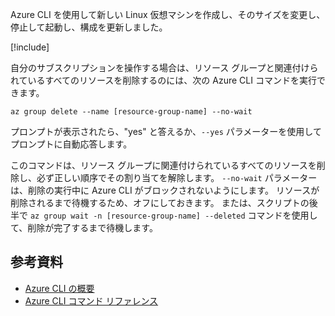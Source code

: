Azure CLI を使用して新しい Linux 仮想マシンを作成し、そのサイズを変更し、停止して起動し、構成を更新しました。

<!-- Cleanup sandbox -->
[!include[](../../../includes/azure-sandbox-cleanup.md)]

自分のサブスクリプションを操作する場合は、リソース グループと関連付けられているすべてのリソースを削除するのには、次の Azure CLI コマンドを実行できます。

```azurecli
az group delete --name [resource-group-name] --no-wait
```

プロンプトが表示されたら、"yes" と答えるか、`--yes` パラメーターを使用してプロンプトに自動応答します。

このコマンドは、リソース グループに関連付けられているすべてのリソースを削除し、必ず正しい順序でその割り当てを解除します。 `--no-wait` パラメーターは、削除の実行中に Azure CLI がブロックされないようにします。 リソースが削除されるまで待機するため、オフにしておきます。 または、スクリプトの後半で `az group wait -n [resource-group-name] --deleted` コマンドを使用して、削除が完了するまで待機します。


## <a name="further-reading"></a>参考資料

- [Azure CLI の概要](https://docs.microsoft.com/cli/azure/?view=azure-cli-latest)
- [Azure CLI コマンド リファレンス](https://docs.microsoft.com/cli/azure/reference-index?view=azure-cli-latest)

